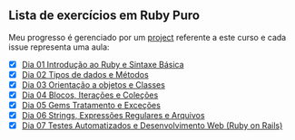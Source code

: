 ![]()
## Lista de exercícios em Ruby Puro

Meu progresso é gerenciado por um [project](https://github.com/users/OsirisMariano/projects/44) referente a este curso e cada issue representa uma aula:
- [x] [Dia 01 Introdução ao Ruby e Sintaxe Básica](https://github.com/OsirisMariano/ruby_em_7_dias/issues/1) 
- [x] [Dia 02 Tipos de dados e Métodos](https://github.com/OsirisMariano/ruby_em_7_dias/issues/2)
- [x] [Dia 03 Orientação a objetos e Classes](https://github.com/OsirisMariano/ruby_em_7_dias/issues/3) 
- [x] [Dia 04 Blocos, Iterações e Coleções](https://github.com/OsirisMariano/ruby_em_7_dias/issues/4)
- [x] [Dia 05 Gems Tratamento e Exceções](https://github.com/OsirisMariano/ruby_em_7_dias/issues/5)
- [x] [Dia 06 Strings, Expressões Regulares e Arquivos](https://github.com/OsirisMariano/ruby_em_7_dias/issues/6)
- [x] [Dia 07 Testes Automatizados e Desenvolvimento Web (Ruby on Rails)](https://github.com/OsirisMariano/ruby_em_7_dias/issues/7)
